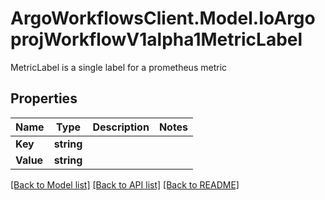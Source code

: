 # ArgoWorkflowsClient.Model.IoArgoprojWorkflowV1alpha1MetricLabel
MetricLabel is a single label for a prometheus metric

## Properties

Name | Type | Description | Notes
------------ | ------------- | ------------- | -------------
**Key** | **string** |  | 
**Value** | **string** |  | 

[[Back to Model list]](../README.md#documentation-for-models) [[Back to API list]](../README.md#documentation-for-api-endpoints) [[Back to README]](../README.md)

